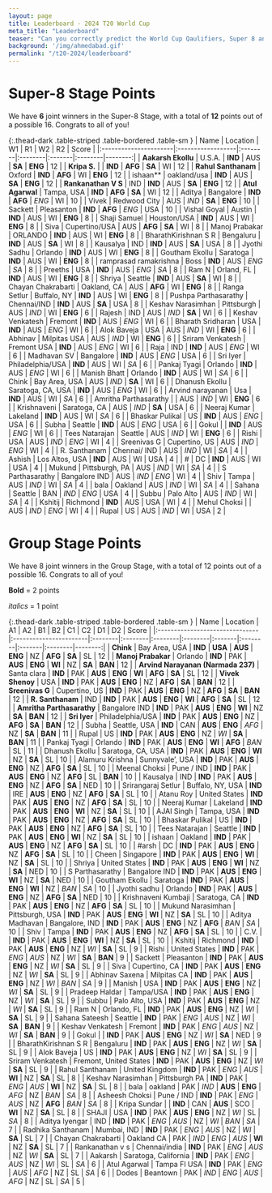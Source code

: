 ```yaml
---
layout: page
title: Leaderboard - 2024 T20 World Cup
meta_title: "Leaderboard"
teaser: "Can you correctly predict the World Cup Qaulifiers, Super 8 and the Knock-out?"
background: '/img/ahmedabad.gif'
permalink: "/t20-2024/leaderboard"
---
```


<link href="https://maxcdn.bootstrapcdn.com/bootstrap/3.3.6/css/bootstrap.min.css" rel="stylesheet" />
<script src="https://maxcdn.bootstrapcdn.com/bootstrap/3.3.6/js/bootstrap.min.js"></script>


# Super-8 Stage Points

We have **6** joint winners in the Super-8 Stage, with a total of **12** points out of a possible 16. Congrats to all of you!

{:.thead-dark .table-striped .table-bordered .table-sm }
| Name                  | Location          | W1      | R1      | W2     | R2      |   Score |
|:----------------------|:------------------|:--------|:--------|:-------|:--------|--------:|
| **Aakarsh Ekollu**        | U.S.A.            | **IND** | AUS     | **SA** | **ENG** |      12 |
| **Kripa S.**              |                   | **IND** | **AFG** | **SA** | WI      |      12 |
| **Rahul Santhanam**       | Oxford            | **IND** | **AFG** | WI     | **ENG** |      12 |
| ishaan**                | oakland/usa       | **IND** | AUS     | **SA** | **ENG** |      12 |
| **Rankanathan V S**       | IND               | **IND** | AUS     | **SA** | **ENG** |      12 |
| **Atul Agarwal**          | Tampa, USA        | **IND** | **AFG** | **SA** | WI      |      12 |
| Aditya                | Bangalore         | **IND** | **AFG** | *ENG*  | WI      |      10 |
| Vivek                 | Redwood City      | AUS     | *IND*   | **SA** | **ENG** |      10 |
| Sackett               | Pleasanton        | **IND** | **AFG** | *ENG*  | USA     |      10 |
| Vishal Goyal          | Austin            | **IND** | AUS     | WI     | **ENG** |       8 |
| Shaji Samuel          | Houston/USA       | **IND** | AUS     | WI     | **ENG** |       8 |
| Siva                  | Cupertino/USA     | AUS     | **AFG** | **SA** | WI      |       8 |
| Manoj Prabakar        | ORLANDO           | **IND** | AUS     | WI     | **ENG** |       8 |
| BharathKirishnan S R  | Bengaluru         | **IND** | AUS     | **SA** | WI      |       8 |
| Kausalya              | IND               | **IND** | AUS     | **SA** | USA     |       8 |
| Jyothi Sadhu          | Orlando           | **IND** | AUS     | WI     | **ENG** |       8 |
| Goutham Ekollu        | Saratoga          | **IND** | AUS     | WI     | **ENG** |       8 |
| ramprasad ramakrishna | Boss              | **IND** | AUS     | *ENG*  | *SA*    |       8 |
| Preeths               | USA               | **IND** | AUS     | *ENG*  | *SA*    |       8 |
| Ram N                 | Orland, FL        | **IND** | AUS     | WI     | **ENG** |       8 |
| Shriya                | Seattle           | **IND** | AUS     | **SA** | WI      |       8 |
| Chayan Chakrabarti    | Oakland, CA       | AUS     | **AFG** | WI     | **ENG** |       8 |
| Ranga Setlur          | Buffalo, NY       | **IND** | AUS     | WI     | **ENG** |       8 |
| Pushpa Parthasarathy  | Chennai/IND       | **IND** | AUS     | **SA** | USA     |       8 |
| Keshav Narasimhan     | Pittsburgh        | AUS     | *IND*   | WI     | **ENG** |       6 |
| Rajesh                | IND               | AUS     | *IND*   | **SA** | WI      |       6 |
| Keshav Venkatesh      | Fremont           | **IND** | AUS     | *ENG*  | WI      |       6 |
| Bharath Sridharan     | USA               | **IND** | AUS     | *ENG*  | WI      |       6 |
| Alok Baveja           | USA               | AUS     | *IND*   | WI     | **ENG** |       6 |
| Abhinav               | Milpitas USA      | AUS     | *IND*   | WI     | **ENG** |       6 |
| Sriram Venkatesh      | Fremont USA       | **IND** | AUS     | *ENG*  | WI      |       6 |
| Raja                  | IND               | **IND** | AUS     | *ENG*  | WI      |       6 |
| Madhavan SV           | Bangalore         | **IND** | AUS     | *ENG*  | USA     |       6 |
| Sri Iyer              | Philadelphia/USA  | **IND** | AUS     | WI     | *SA*    |       6 |
| Pankaj Tyagi          | Orlando           | **IND** | AUS     | *ENG*  | WI      |       6 |
| Manish Bhatt          | Orlando           | **IND** | AUS     | WI     | *SA*    |       6 |
| Chink                 | Bay Area, USA     | AUS     | *IND*   | **SA** | WI      |       6 |
| Dhanush Ekollu        | Saratoga, CA, USA | **IND** | AUS     | *ENG*  | WI      |       6 |
| Arvind narayanan      | Usa               | **IND** | AUS     | WI     | *SA*    |       6 |
| Amritha Parthasarathy |                   | AUS     | *IND*   | WI     | **ENG** |       6 |
| Krishnaveni           | Saratoga, CA      | AUS     | *IND*   | **SA** | USA     |       6 |
| Neeraj Kumar          | Lakeland          | **IND** | AUS     | WI     | *SA*    |       6 |
| Bhaskar Pulikal       | US                | **IND** | AUS     | *ENG*  | USA     |       6 |
| Subha                 | Seattle           | **IND** | AUS     | *ENG*  | USA     |       6 |
| Gokul                 |                   | **IND** | AUS     | *ENG*  | WI      |       6 |
| Tees Natarajan        | Seattle           | AUS     | *IND*   | WI     | **ENG** |       6 |
| Rishi                 | USA               | AUS     | *IND*   | *ENG*  | WI      |       4 |
| Sreenivas G           | Cupertino, US     | AUS     | *IND*   | *ENG*  | WI      |       4 |
| R. Santhanam          | Chennai/ IND      | AUS     | *IND*   | WI     | *SA*    |       4 |
| Ashish                | Los Altos, USA    | **IND** | AUS     | WI     | USA     |       4 |
| #                     | DC                | **IND** | AUS     | WI     | USA     |       4 |
| Mukund                | Pittsburgh, PA    | AUS     | *IND*   | WI     | *SA*    |       4 |
| S Parthasarathy       | Bangalore IND     | AUS     | *IND*   | *ENG*  | WI      |       4 |
| Shiv                  | Tampa             | AUS     | *IND*   | WI     | *SA*    |       4 |
| bala                  | Oakland           | AUS     | *IND*   | WI     | *SA*    |       4 |
| Sahana                | Seattle           | BAN     | *IND*   | *ENG*  | USA     |       4 |
| Subbu                 | Palo Alto         | AUS     | *IND*   | WI     | *SA*    |       4 |
| Kshitij               | Richmond          | **IND** | AUS     | USA    | WI      |       4 |
| Mehul Choksi          |                   | AUS     | *IND*   | *ENG*  | WI      |       4 |
| Rupal                 | US                | AUS     | *IND*   | WI     | USA     |       2 |


# Group Stage Points

We have 8 joint winners in the Group Stage, with a total of 12 points out of a possible 16. Congrats to all of you!

**Bold** = 2 points

_italics_ = 1 point

{:.thead-dark .table-striped .table-bordered .table-sm }
| Name                           | Location               | A1      | A2      | B1      | B2      | C1     | C2      | D1     | D2      |   Score |
|:-------------------------------|:-----------------------|:--------|:--------|:--------|:--------|:-------|:--------|:-------|:--------|--------:|
| **Chink**                          | Bay Area, USA          | **IND** | **USA** | **AUS** | **ENG** | NZ     | **AFG** | **SA** | SL      |      12 |
| **Manoj Prabakar**                 | Orlando                | **IND** | PAK     | **AUS** | **ENG** | **WI** | NZ      | **SA** | **BAN** |      12 |
| **Arvind Narayanan (Narmada 237)** | Santa clara            | **IND** | PAK     | **AUS** | **ENG** | **WI** | **AFG** | **SA** | SL      |      12 |
| **Vivek Shenoy**                   | USA                    | **IND** | PAK     | **AUS** | **ENG** | NZ     | **AFG** | **SA** | **BAN** |      12 |
| **Sreenivas G**                    | Cupertino, US          | **IND** | PAK     | **AUS** | **ENG** | NZ     | **AFG** | **SA** | **BAN** |      12 |
| **R. Santhanam**                   | IND                    | **IND** | PAK     | **AUS** | **ENG** | **WI** | **AFG** | **SA** | SL      |      12 |
| **Amritha Parthasarathy**          | Bangalore IND          | **IND** | PAK     | **AUS** | **ENG** | **WI** | NZ      | **SA** | **BAN** |      12 |
| **Sri Iyer**                       | Philadelphia/USA       | **IND** | PAK     | **AUS** | **ENG** | NZ     | **AFG** | **SA** | **BAN** |      12 |
| Subha                          | Seattle, USA           | **IND** | CAN     | **AUS** | **ENG** | *AFG*  | NZ      | **SA** | **BAN** |      11 |
| Rupal                          | US                     | **IND** | PAK     | **AUS** | **ENG** | NZ     | *WI*    | **SA** | **BAN** |      11 |
| Pankaj Tyagi                   | Orlando                | **IND** | PAK     | **AUS** | **ENG** | **WI** | **AFG** | *BAN*  | SL      |      11 |
| Dhanush Ekollu                 | Saratoga, CA, USA      | **IND** | PAK     | **AUS** | **ENG** | **WI** | NZ      | **SA** | SL      |      10 |
| Alamuru Krishna                | Sunnyvale’, USA        | **IND** | PAK     | **AUS** | **ENG** | NZ     | **AFG** | **SA** | SL      |      10 |
| Meenal Choksi                  | Pune / IND             | **IND** | PAK     | **AUS** | **ENG** | NZ     | **AFG** | SL     | **BAN** |      10 |
| Kausalya                       | IND                    | **IND** | PAK     | **AUS** | **ENG** | NZ     | **AFG** | **SA** | NED     |      10 |
| Srirangaraj Setlur             | Buffalo, NY, USA       | **IND** | IRE     | **AUS** | **ENG** | NZ     | **AFG** | **SA** | SL      |      10 |
| Atanu Roy                      | United States          | **IND** | PAK     | **AUS** | **ENG** | NZ     | **AFG** | **SA** | SL      |      10 |
| Neeraj Kumar                   | Lakeland               | **IND** | PAK     | **AUS** | **ENG** | **WI** | NZ      | **SA** | SL      |      10 |
| AJAI Singh                     | Tampa, USA             | **IND** | PAK     | **AUS** | **ENG** | NZ     | **AFG** | **SA** | SL      |      10 |
| Bhaskar Pulikal                | US                     | **IND** | PAK     | **AUS** | **ENG** | NZ     | **AFG** | **SA** | SL      |      10 |
| Tees Natarajan                 | Seattle                | **IND** | PAK     | **AUS** | **ENG** | **WI** | NZ      | **SA** | SL      |      10 |
| ishaan                         | Oakland                | **IND** | PAK     | **AUS** | **ENG** | NZ     | **AFG** | **SA** | SL      |      10 |
| #arsh                          | DC                     | **IND** | PAK     | **AUS** | **ENG** | NZ     | **AFG** | **SA** | SL      |      10 |
| Cheen                          | Singapore              | **IND** | PAK     | **AUS** | **ENG** | **WI** | NZ      | **SA** | SL      |      10 |
| Shriya                         | United States          | **IND** | PAK     | **AUS** | **ENG** | **WI** | NZ      | **SA** | NED     |      10 |
| S Parthasarathy                | Bangalore IND          | **IND** | PAK     | **AUS** | **ENG** | **WI** | NZ      | **SA** | NED     |      10 |
| Goutham Ekollu                 | Saratoga               | **IND** | PAK     | **AUS** | **ENG** | **WI** | NZ      | *BAN*  | *SA*    |      10 |
| Jyothi sadhu                   | Orlando                | **IND** | PAK     | **AUS** | **ENG** | NZ     | **AFG** | **SA** | NED     |      10 |
| Krishnaveni Kumbaji            | Saratoga, CA           | **IND** | PAK     | **AUS** | **ENG** | NZ     | **AFG** | **SA** | SL      |      10 |
| Mukund Narasimhan              | Pittsburgh, USA        | **IND** | PAK     | **AUS** | **ENG** | **WI** | NZ      | **SA** | SL      |      10 |
| Aditya Madhavan                | Bangalore, IND         | **IND** | PAK     | **AUS** | **ENG** | NZ     | **AFG** | *BAN*  | *SA*    |      10 |
| Shiv                           | Tampa                  | **IND** | PAK     | **AUS** | **ENG** | NZ     | **AFG** | **SA** | SL      |      10 |
| C.V.                           |                        | **IND** | PAK     | **AUS** | **ENG** | **WI** | NZ      | **SA** | SL      |      10 |
| Kshitij                        | Richmond               | **IND** | PAK     | **AUS** | **ENG** | NZ     | *WI*    | **SA** | SL      |       9 |
| Rishi                          | United States          | **IND** | PAK     | *ENG*   | *AUS*   | NZ     | *WI*    | **SA** | **BAN** |       9 |
| Sackett                        | Pleasanton             | **IND** | PAK     | **AUS** | **ENG** | NZ     | *WI*    | **SA** | SL      |       9 |
| Siva                           | Cupertino, CA          | **IND** | PAK     | **AUS** | **ENG** | NZ     | *WI*    | **SA** | SL      |       9 |
| Abhinav Saxena                 | Milpitas CA            | **IND** | PAK     | **AUS** | **ENG** | NZ     | *WI*    | *BAN*  | *SA*    |       9 |
| Manish                         | USA                    | **IND** | PAK     | **AUS** | **ENG** | NZ     | *WI*    | **SA** | SL      |       9 |
| Pradeep Haldar                 | Tampa/USA              | **IND** | PAK     | **AUS** | **ENG** | NZ     | *WI*    | **SA** | SL      |       9 |
| Subbu                          | Palo Alto, USA         | **IND** | PAK     | **AUS** | **ENG** | NZ     | *WI*    | **SA** | SL      |       9 |
| Ram N                          | Orlando, FL            | **IND** | PAK     | **AUS** | **ENG** | NZ     | *WI*    | **SA** | SL      |       9 |
| Sahana Sateesh                 | Seattle                | **IND** | PAK     | *ENG*   | *AUS*   | NZ     | *WI*    | **SA** | **BAN** |       9 |
| Keshav Venkatesh               | Fremont                | **IND** | PAK     | *ENG*   | *AUS*   | NZ     | *WI*    | **SA** | **BAN** |       9 |
| Gokul                          |                        | **IND** | PAK     | **AUS** | **ENG** | NZ     | *WI*    | **SA** | NED     |       9 |
| BharathKirishnan S R           | Bengaluru              | **IND** | PAK     | **AUS** | **ENG** | NZ     | *WI*    | **SA** | SL      |       9 |
| Alok Baveja                    | US                     | **IND** | PAK     | **AUS** | **ENG** | NZ     | *WI*    | **SA** | SL      |       9 |
| Sriram Venkatesh               | Fremont, United States | **IND** | PAK     | **AUS** | **ENG** | NZ     | *WI*    | **SA** | SL      |       9 |
| Rahul Santhanam                | United Kingdom         | **IND** | PAK     | *ENG*   | *AUS*   | **WI** | NZ      | **SA** | SL      |       8 |
| Keshav Narasimhan              | Pittsburgh PA          | **IND** | PAK     | *ENG*   | *AUS*   | **WI** | NZ      | **SA** | SL      |       8 |
| bala                           | oakland                | PAK     | *IND*   | **AUS** | **ENG** | *AFG*  | NZ      | *BAN*  | *SA*    |       8 |
| Asheesh Choksi                 | Pune / IND             | **IND** | PAK     | *ENG*   | *AUS*   | NZ     | **AFG** | *BAN*  | *SA*    |       8 |
| Kripa Sundar                   |                        | **IND** | CAN     | **AUS** | SCO     | **WI** | NZ      | **SA** | SL      |       8 |
| SHAJI                          | USA                    | **IND** | PAK     | **AUS** | **ENG** | NZ     | *WI*    | SL     | *SA*    |       8 |
| Aditya Iyengar                 | IND                    | **IND** | PAK     | *ENG*   | *AUS*   | NZ     | *WI*    | *BAN*  | *SA*    |       7 |
| Radhika Santhanam              | Mumbai, IND            | **IND** | PAK     | *ENG*   | *AUS*   | NZ     | *WI*    | **SA** | SL      |       7 |
| Chayan Chakrabarti             | Oakland CA             | PAK     | *IND*   | *ENG*   | *AUS*   | **WI** | NZ      | **SA** | SL      |       7 |
| Rankanathan v s                | Chennai/india          | **IND** | PAK     | *ENG*   | *AUS*   | NZ     | *WI*    | **SA** | SL      |       7 |
| Aakarsh                        | Saratoga, California   | **IND** | PAK     | *ENG*   | *AUS*   | NZ     | *WI*    | SL     | *SA*    |       6 |
| Atul Agarwal                   | Tampa Fl USA           | **IND** | PAK     | *ENG*   | *AUS*   | *AFG*  | NZ      | SL     | *SA*    |       6 |
| Dodes                          | Beantown               | PAK     | *IND*   | *ENG*   | *AUS*   | *AFG*  | NZ      | SL     | *SA*    |       5 |